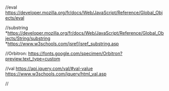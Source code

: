 //eval
https://developer.mozilla.org/fr/docs/Web/JavaScript/Reference/Global_Objects/eval

//substring
*https://developer.mozilla.org/fr/docs/Web/JavaScript/Reference/Global_Objects/String/substring
*https://www.w3schools.com/jsref/jsref_substring.asp

//Orbitron:
https://fonts.google.com/specimen/Orbitron?preview.text_type=custom

//val
https://api.jquery.com/val/#val-value
https://www.w3schools.com/jquery/html_val.asp

// 